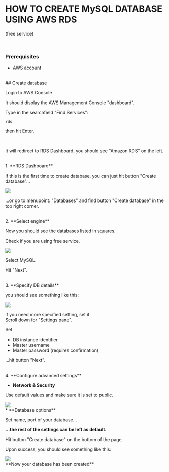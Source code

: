 # HOW TO CREATE MySQL DATABASE USING AWS RDS

(free service)

<br>

### Prerequisites

  - AWS account

<br>
## Create database

Login to AWS Console

It should display the AWS Management Console "dashboard".

Type in the searchfield "Find Services":

```
rds

```

then hit Enter.

<br>

It will redirect to RDS Dashboard, you should see "Amazon RDS" on the left.

<br>
1. **RDS Dashboard**

If this is the first time to create database, you can just hit button "Create database"...

<img src="/assets/aws-rds-create.png">


...or go to menupoint: "Databases" and find button "Create database" in the top right corner.

<br>
2. **Select engine**

Now you should see the databases listed in squares.

Check if you are using free service.

<img src="aws-rds-free-use.png">

Select MySQL.

Hit "Next".

<br>
3. **Specify DB details**

you should see something like this:

<img src="aws-specify.db-details.png">

if you need more specified setting, set it.
<br>
Scroll down for "Settings pane".

Set 

 - DB instance identifier
 - Master username
 - Master password (requires confirmation)

...hit button "Next".

<br>
4. **Configure advanced settings**

* **Network & Security**

Use default values and make sure it is set to public.

<img src="aws-conf-advance-set.png">

<br>
* **Database options**

Set name, port of your database...

**...the rest of the settings can be left as default.**

Hit button "Create database" on the bottom of the page.

Upon success, you should see something like this:

<img src="aws-rds-db-success.png">
<br>
**Now your database has been created**















